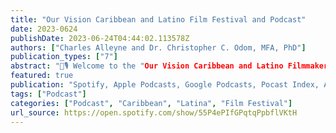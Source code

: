 ```yaml
---
title: "Our Vision Caribbean and Latino Film Festival and Podcast"
date: 2023-0624
publishDate: 2023-06-24T04:44:02.113578Z
authors: ["Charles Alleyne and Dr. Christopher C. Odom, MFA, PhD"]
publication_types: ["7"]
abstract: "🎥🎙️ Welcome to the "Our Vision Caribbean and Latino Filmmaker Podcast" hosted by Charles Alleyne and Dr. Christopher C. Odom. This podcast is sponsored by the "Our Vision Caribbean and Latino Film Festival" which is dedicated to ensuring that Caribbean and Latino filmmakers and artists a have a voice that’s heard and a wide audience to showcase their work. The Our Vision Caribbean and Latino Film Festival is the only combined Caribbean and Latino Film Festival that is Oscar-qualifying for short films. Each year, Our Vision will screen the winners of the short film categories, live in theaters, on both coasts, for one week, as part of the requirements for Academy Award Oscar consideration."
featured: true
publication: "Spotify, Apple Podcasts, Google Podcasts, Pocast Index, Amazon Music, iHeartRadio, TuneIn + Alexa, Podcast Addict, Podchaser, Pocket Casts, Deezer, Listen Notes, Player FM"
tags: ["Podcast"]
categories: ["Podcast", "Caribbean", "Latina", "Film Festival"]
url_source: https://open.spotify.com/show/55P4ePIfGPqtqPpbflVKtH
---
```

